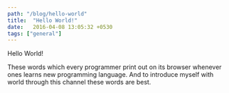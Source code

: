 ```yaml
---
path: "/blog/hello-world"
title:  "Hello World!"
date:   2016-04-08 13:05:32 +0530
tags: ["general"]
---
```

Hello World!

These words which every programmer print out on its browser whenever ones learns new programming language. And to introduce myself with world through this channel these words are best.
